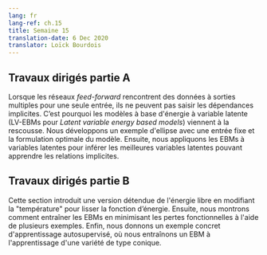 ```yaml
---
lang: fr
lang-ref: ch.15
title: Semaine 15
translation-date: 6 Dec 2020
translator: Loïck Bourdois
---
```



<!--
## Practicum part A

When encountering the data with multiple outputs for a single input, feed-forward networks cannot capture such implicit dependencies. 
Instead, latent-variable energy-based models (EBMs) come to the rescue. We developed a toy ellipse example with a fixed input and the optimal model formulation. 
Then, we applied latent-variable EBMs to inference the best latent variables that can learn the implicit relationships.
-->

## Travaux dirigés partie A

Lorsque les réseaux *feed-forward* rencontrent des données à sorties multiples pour une seule entrée, ils ne peuvent pas saisir les dépendances implicites. 
C’est pourquoi les modèles à base d'énergie à variable latente (LV-EBMs pour *Latent variable energy based models*) viennent à la rescousse. 
Nous développons un exemple d'ellipse avec une entrée fixe et la formulation optimale du modèle. 
Ensuite, nous appliquons les EBMs à variables latentes pour inférer les meilleures variables latentes pouvant apprendre les relations implicites.


<!--
## Practicum part B

This section starts from introducing a relaxed version of free energy by modifying the "temperature" to smooth the energy function. 
Then we demonstrate how to train EBMs by minimizing loss functionals with several examples. 
Finally we give a concrete example of self-supervised learning, where we train a EBM to learn a horn-like data manifold.
-->

## Travaux dirigés partie B
Cette section introduit une version détendue de l'énergie libre en modifiant la "température" pour lisser la fonction d’énergie.
Ensuite, nous montrons comment entraîner les EBMs en minimisant les pertes fonctionnelles à l'aide de plusieurs exemples. 
Enfin, nous donnons un exemple concret d'apprentissage autosupervisé, où nous entraînons un EBM à l'apprentissage d'une variété de type conique.
